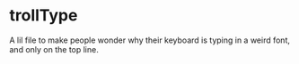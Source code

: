 # trollType
A lil file to make people wonder why their keyboard is typing in a weird font, and only on the top line. 
